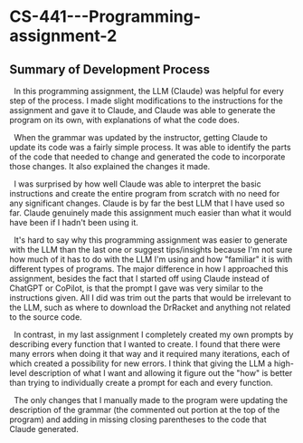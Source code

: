 # CS-441---Programming-assignment-2

## Summary of Development Process

&nbsp;   In this programming assignment, the LLM (Claude) was helpful for every step of the process. I made slight modifications to the instructions for the assignment and gave it to Claude, and Claude was able to generate the program on its own, with explanations of what the code does. 

&nbsp;   When the grammar was updated by the instructor, getting Claude to update its code was a fairly simple process. It was able to identify the parts of the code that needed to change and generated the code to incorporate those changes. It also explained the changes it made.

&nbsp;   I was surprised by how well Claude was able to interpret the basic instructions and create the entire program from scratch with no need for any significant changes. Claude is by far the best LLM that I have used so far. Claude genuinely made this assignment much easier than what it would have been if I hadn't been using it. 

&nbsp;   It's hard to say why this programming assignment was easier to generate with the LLM than the last one or suggest tips/insights because I'm not sure how much of it has to do with the LLM I'm using and how "familiar" it is with different types of programs. The major difference in how I approached this assignment, besides the fact that I started off using Claude instead of ChatGPT or CoPilot, is that the prompt I gave was very similar to the instructions given. All I did was trim out the parts that would be irrelevant to the LLM, such as where to download the DrRacket and anything not related to the source code.

&nbsp;   In contrast, in my last assignment I completely created my own prompts by describing every function that I wanted to create. I found that there were many errors when doing it that way and it required many iterations, each of which created a possibility for new errors. I think that giving the LLM a high-level description of what I want and allowing it figure out the "how" is better than trying to individually create a prompt for each and every function.  

&nbsp;   The only changes that I manually made to the program were updating the description of the grammar (the commented out portion at the top of the program) and adding in missing closing parentheses to the code that Claude generated.
